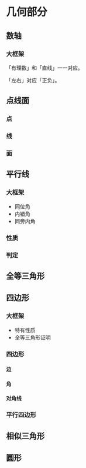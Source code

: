 # 几何部分

## 数轴

### 大框架

「有理数」和「直线」一一对应。

「左右」对应「正负」。

## 点线面

### 点

### 线

### 面



## 平行线

### 大框架

- 同位角
- 内错角
- 同旁内角

### 性质

### 判定



## 全等三角形

## 四边形

### 大框架

- 特有性质
- 全等三角形证明

### 四边形

#### 边

#### 角

#### 对角线



### 平行四边形

## 相似三角形

## 圆形






